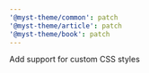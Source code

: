 ```yaml
---
'@myst-theme/common': patch
'@myst-theme/article': patch
'@myst-theme/book': patch
---
```


Add support for custom CSS styles
